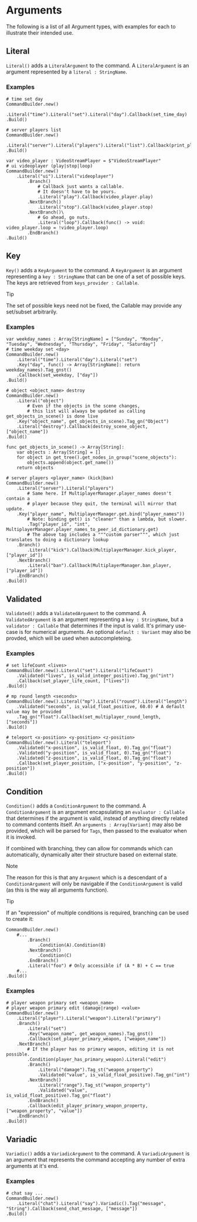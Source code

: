 # Arguments

The following is a list of all Argument types, with examples for each to illustrate their intended use.

## Literal

`Literal()` adds a `LiteralArgument` to the command. A `LiteralArgument` is an argument represented by a `literal : StringName`.

### Examples

```gdscript
# time set day
CommandBuilder.new()
    .Literal("time").Literal("set").Literal("day").Callback(set_time_day)
.Build()
```

```gdscript
# server players list
CommandBuilder.new()
    .Literal("server").Literal("players").Literal("list").Callback(print_player_list)
.Build()
```

```gdscript
var video_player : VideoStreamPlayer = $"VideoStreamPlayer"
# ui videoplayer (play|stop|loop)
CommandBuilder.new()
    .Literal("ui").Literal("videoplayer")
        .Branch()
            # Callback just wants a callable.
            # It doesn't have to be yours.
            .Literal("play").Callback(video_player.play)
        .NextBranch()
            .Literal("stop").Callback(video_player.stop)
        .NextBranch()\
            # Go ahead, go nuts.
            .Literal("loop").Callback(func() -> void: video_player.loop = !video_player.loop)
        .EndBranch()
.Build()
```

## Key

`Key()` adds a `KeyArgument` to the command. A `KeyArgument` is an argument representing a `key : StringName` that can be one of a set of possible keys. The keys are retrieved from `keys_provider : Callable`.

> [!TIP]
> The set of possible keys need not be fixed, the Callable may provide any set/subset arbitrarily.

### Examples

```gdscript
var weekday_names : Array[StringName] = ["Sunday", "Monday", "Tuesday", "Wednesday", "Thursday", "Friday", "Saturday"]
# time weekday set <day>
CommandBuilder.new()
    .Literal("time").Literal("day").Literal("set")
    .Key("day", func() -> Array[StringName]: return weekday_names).Tag_gnst()
    .Callback(set_weekday, ["day"])
.Build()
```

```gdscript
# object <object_name> destroy
CommandBuilder.new()
    .Literal("object")
        # Even if the objects in the scene changes, 
        # this list will always be updated as calling get_objects_in_scene() is done live
    .Key("object_name", get_objects_in_scene).Tag_gn("Object")
    .Literal("destroy").Callback(destroy_scene_object, ["object_name"])
.Build()

func get_objects_in_scene() -> Array[String]:
    var objects : Array[String] = []
    for object in get_tree().get_nodes_in_group("scene_objects"):
        objects.append(object.get_name())
    return objects
```

```gdscript
# server players <player_name> (kick|ban)
CommandBuilder.new()
    .Literal("server").Literal("players")
        # Same here. If MultiplayerManager.player_names doesn't contain a
        # player because they quit, the terminal will mirror that update.
    .Key("player_name", MultiplayerManager.get.bind("player_names"))
        # Note: binding get() is "cleaner" than a lambda, but slower.
        .Tag("player_id", "int", MultiplayerManager.player_names_to_peer_id_dictionary.get)
        # The above tag includes a """custom parser""", which just translates to doing a dictionary lookup
    .Branch()
        .Literal("kick").Callback(MultiplayerManager.kick_player, ["player_id"])
    .NextBranch()
        .Literal("ban").Callback(MultiplayerManager.ban_player, ["player_id"])
    .EndBranch()
.Build()
```

## Validated

`Validated()` adds a `ValidatedArgument` to the command. A `ValidatedArgument` is an argument representing a `key : StringName`, but a `validator : Callable` that determines if the input is valid. It's primary use-case is for numerical arguments. An optional `default : Variant` may also be provded, which will be used when autocompleteing.

### Examples

```gdscript
# set lifeCount <lives>
CommandBuilder.new().Literal("set").Literal("lifeCount")
    .Validated("lives", is_valid_integer_positive).Tag_gn("int")
    .Callback(set_player_life_count, ["lives"])
.Build()
```

```gdscript
# mp round length <seconds>
CommandBuilder.new().Literal("mp").Literal("round").Literal("length")
    .Validated("seconds", is_valid_float_positive, 60.0) # A default value may be provided
    .Tag_gn("float").Callback(set_multiplayer_round_length, ["seconds"])
.Build()
```

```gdscript
# teleport <x-position> <y-position> <z-position> 
CommandBuilder.new().Literal("teleport")
    .Validated("x-position", is_valid_float, 0).Tag_gn("float")
    .Validated("y-position", is_valid_float, 0).Tag_gn("float")
    .Validated("z-position", is_valid_float, 0).Tag_gn("float")
    .Callback(set_player_position, ["x-position", "y-position", "z-position"])
.Build()
```

## Condition
`Condition()` adds a `ConditionArgument` to the command. A `ConditionArgument` is an argument encapsulating an `evaluator : Callable` that determines if the argument is valid, instead of anything directly related to command contents itself. An `arguments : Array[Variant]` may also be provided, which will be parsed for `Tags`, then passed to the evaluator when it is invoked.

If combined with branching, they can allow for commands which can automatically, dynamically alter their structure based on external state.

>[!NOTE]
> The reason for this is that any `Argument` which is a descendant of a `ConditionArgument` will only be navigable if the `ConditionArgument` is valid (as this is the way all arguments function).

>[!TIP]
> If an "expression" of multiple conditions is required, branching can be used to create it:
>
> ```gdscript
> CommandBuilder.new()
>     #...
>         .Branch()
>             .Condition(A).Condition(B)
>         .NextBranch()
>             .Condition(C)
>         .EndBranch()
>         .Literal("foo") # Only accessible if (A * B) + C == true
>     #...
> .Build()
> ```

### Examples

```gdscript
# player weapon primary set <weapon_name>
# player weapon primary edit (damage|range) <value>
CommandBuilder.new()
    .Literal("player").Literal("weapon").Literal("primary")
    .Branch()
        .Literal("set")
        .Key("weapon_name", get_weapon_names).Tag_gnst()
        .Callback(set_player_primary_weapon, ["weapon_name"])
    .NextBranch()
        # If the player has no primary weapon, editing it is not possible.
        .Condition(player_has_primary_weapon).Literal("edit")
        .Branch()
            .Literal("damage").Tag_st("weapon_property")
            .Validated("value", is_valid_float_positive).Tag_gn("int")
        .NextBranch()
            .Literal("range").Tag_st("weapon_property")
            .Validated("value", is_valid_float_positive).Tag_gn("float")
        .EndBranch()
        .Callback(edit_player_primary_weapon_property, ["weapon_property", "value"])
    .EndBranch()
.Build()
```

## Variadic

`Variadic()` adds a `VariadicArgument` to the command. A `VariadicArgument` is an argument that represents the command accepting any number of extra arguments at it's end.

### Examples

```gdscript
# chat say ...
CommandBuilder.new()
    .Literal("chat").Literal("say").Variadic().Tag("message", "String").Callback(send_chat_message, ["message"])
.Build()
```